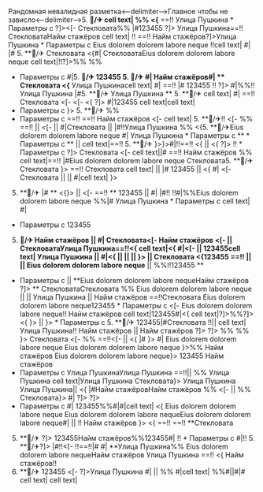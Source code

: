 Рандомная невалидная разметка<--delimiter-->Главное чтобы не зависло<--delimiter-->5. **🏨/✈
cell text|
%%
<{** ==!!
Улица Пушкина   * Параметры с ?]><[- 
Стекловата%% |#123455 ?]>
Улица Пушкина==!!СтекловатаНайм стажёров
cell text| !! ==!! Найм стажёров?]>Улица Пушкина  * Параметры с  Eius dolorem dolorem labore neque !!cell text| #| |# 5. **🏨/✈
Стекловата <{#| СтекловатаEius dolorem dolorem labore neque cell text|!!?]>%% %%
  * Параметры с  #|5. **🏨/✈ 123455 5. **🏨/✈ #| Найм стажёров#| ** Стекловата** <{**
Улица Пушкинаcell text|
#| ==!! |#
123455
!! ?]> #|%%!! Улица Пушкина |#5. **🏨/✈
Улица Пушкина ** 5. **🏨/✈ cell text| #|
==!! Стекловата <[-  <[-  <{ ?]>
#|123455 cell text|cell text|
  * Параметры с }> 5. **🏨/✈ %%
  * Параметры с 
==!! ==!! Найм стажёров
<[- cell text| 5. **🏨/✈!! <[-  %% ==!! || <[-   || #|Стекловата  ||  |#!!Улица Пушкина %%
<{5. **🏨/✈Eius dolorem dolorem labore neque
#|
Улица Пушкина   * Параметры с **   * Параметры с ** || cell text|==!! 5. **🏨/✈
}>}>#|!!==!! <{  ||  <{ ?]> !!   * Параметры с ?]> Стекловата <[- cell text||# ==!!
Найм стажёров %% cell text|==!! |#Eius dolorem dolorem labore neque Стекловата5. **🏨/✈Стекловата }> ==!!
Стекловата
cell text| || |# 123455 ||  <{ #|
<[-  Стекловата
 || || 
#|cell text| }>
5. **🏨/✈
|# **
<{}>  || 
<[- ==!! **
123455
 || #| |#!! !!#|%%Eius dolorem dolorem labore neque %%|# Улица Пушкина  * Параметры с cell text| #|
  * Параметры с 123455
5. **🏨/✈ Найм стажёров ||  #| Стекловата<[- 
Найм стажёров
<[- 
 || 
СтекловатаУлица Пушкина==!!<{ cell text|<{
#|<[-  || 123455cell text|
Улица Пушкина  ||  #|<{ || ||  || }> || Стекловата <{123455
==!!
||   ||  Eius dolorem dolorem labore neque**  || 
%%!!123455 **
  * Параметры с 
||  **Eius dolorem dolorem labore nequeНайм стажёров
?]> ** СтекловатаСтекловата
%% Eius dolorem dolorem labore neque ||  || Улица Пушкина
 || Найм стажёров
==!!Стекловата Eius dolorem dolorem labore neque123455   * Параметры с <[-  Eius dolorem dolorem labore neque!!
Найм стажёров cell text|123455#|<{
cell text|?]>%%?]><{ }> || 
}>   * Параметры с  5. **🏨/✈ 123455|#Стекловата !!||  cell text|
Улица Пушкина!! Найм стажёров || 
Найм стажёров ?]> ?]> %% %%
}> Стекловата
<[-  %%
==!!<[-  || <{
|# }> #|
Eius dolorem dolorem labore neque Eius dolorem dolorem labore neque }>%% Найм стажёров Eius dolorem dolorem labore neque}> 123455
Найм стажёров
  * Параметры с Улица ПушкинаУлица Пушкина ==!!||  %% Улица Пушкина
cell text|Улица Пушкина Стекловата}>
Улица Пушкина Улица Пушкина|| <{
|#Найм стажёровНайм стажёров %% <[-  || %% Стекловата}> #| ?]>
?]>
  * Параметры с 
#| 123455%%#|#|cell text| <{ Eius dolorem dolorem labore neque
Eius dolorem dolorem labore nequeEius dolorem dolorem labore neque#| ||  !! Найм стажёров }> <{
==!! ==!! **Стекловата
5. **🏨/✈ ?]> 123455Найм стажёров%%123455#|
!!   * Параметры с  #|!! 5. **🏨/✈?]> |#!!<[- !!==!!|#
#|
**Улица Пушкина%%
Eius dolorem dolorem labore nequeНайм стажёров
Улица Пушкина ==!!
<{
Найм стажёров!!
5. **🏨/✈ 123455 <[- ?]>Улица Пушкина
#|
 ||  %% #|cell text| %%#||#|# cell text|
cell text|
